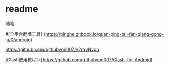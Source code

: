 # readme
随笔

#[全平台翻墙工具] (https://binghe.gitbook.io/quan-ping-tai-fan-qiang-gong-ju/0/android)

https://github.com/githubvpn007/v2rayNvpn

[Clash使用教程] ([https://github.com/githubvpn007/Clash-for-Android)
